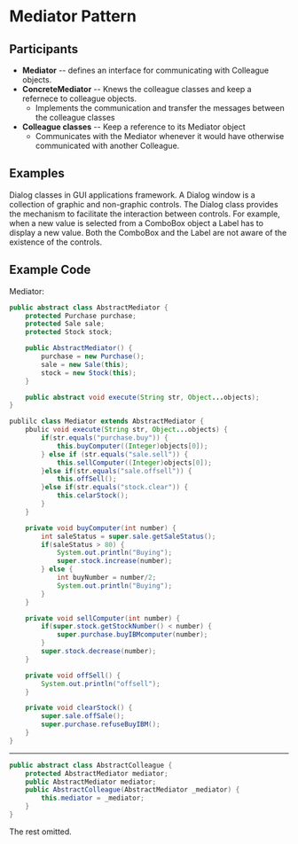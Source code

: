 # Mediator Pattern

## Participants
* **Mediator** -- defines an interface for communicating with Colleague
  objects.
* **ConcreteMediator** -- Knews the colleague classes and keep a refernece
  to colleague objects. 
    - Implements the communication and transfer the messages between the
      colleague classes
* **Colleague classes** -- Keep a reference to its Mediator object
    - Communicates with the Mediator whenever it would have otherwise
      communicated with another Colleague.

## Examples
Dialog classes in GUI applications framework. A Dialog window is a
collection of graphic and non-graphic controls. The Dialog class provides
the mechanism to facilitate the interaction between controls. For example,
when a new value is selected from a ComboBox object a Label has to display
a new value. Both the ComboBox and the Label are not aware of the
existence of the controls.

## Example Code
Mediator:
```java
public abstract class AbstractMediator {
    protected Purchase purchase;
    protected Sale sale;
    protected Stock stock;

    public AbstractMediator() {
        purchase = new Purchase();
        sale = new Sale(this);
        stock = new Stock(this);
    }

    public abstract void execute(String str, Object...objects);
}
```

```java
publilc class Mediator extends AbstractMediator {
    pbulic void execute(String str, Object...objects) {
        if(str.equals("purchase.buy")) {
            this.buyComputer((Integer)objects[0]);
        } else if (str.equals("sale.sell")) {
            this.sellComputer((Integer)objects[0]);
        }else if(str.equals("sale.offsell")) {
            this.offSell();
        }else if(str.equals("stock.clear")) {
            this.celarStock();
        }
    }

    private void buyComputer(int number) {
        int saleStatus = super.sale.getSaleStatus();
        if(saleStatus > 80) {
            System.out.println("Buying");
            super.stock.increase(number);
        } else {
            int buyNumber = number/2;
            System.out.println("Buying");
        }
    }

    private void sellComputer(int number) {
        if(super.stock.getStockNumber() < number) {
            super.purchase.buyIBMcomputer(number);
        }
        super.stock.decrease(number);
    }

    private void offSell() {
        System.out.println("offsell");
    }

    private void clearStock() {
        super.sale.offSale();
        super.purchase.refuseBuyIBM();
    }
}
```

---

```java
public abstract class AbstractColleague {
    protected AbstractMediator mediator;
    public AbstractMediator mediator;
    public AbstractColleague(AbstractMediator _mediator) {
        this.mediator = _mediator;
    }
}
```

The rest omitted.

